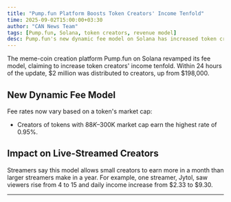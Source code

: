 ```yaml
---
title: "Pump.fun Platform Boosts Token Creators' Income Tenfold"
time: 2025-09-02T15:00:00+03:30
author: "CAN News Team"
tags: [Pump.fun, Solana, token creators, revenue model]
desc: Pump.fun's new dynamic fee model on Solana has increased token creators' income by 10×, distributing $2 million in one day.
---
```


The meme-coin creation platform Pump.fun on Solana revamped its fee model, claiming to increase token creators' income tenfold. Within 24 hours of the update, $2 million was distributed to creators, up from $198,000.

## New Dynamic Fee Model
Fee rates now vary based on a token's market cap:
- Creators of tokens with $88K–$300K market cap earn the highest rate of 0.95%.

## Impact on Live-Streamed Creators
Streamers say this model allows small creators to earn more in a month than larger streamers make in a year. For example, one streamer, Jytol, saw viewers rise from 4 to 15 and daily income increase from $2.33 to $9.30.

---
